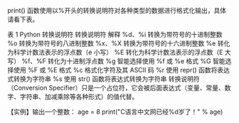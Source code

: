 


print() 函数使用以%开头的转换说明符对各种类型的数据进行格式化输出，具体请看下表。

表 1 Python 转换说明符
转换说明符	解释
%d、%i	转换为带符号的十进制整数
%o	转换为带符号的八进制整数
%x、%X	转换为带符号的十六进制整数
%e	转化为科学计数法表示的浮点数（e 小写）
%E	转化为科学计数法表示的浮点数（E 大写）
%f、%F	转化为十进制浮点数
%g	智能选择使用 %f 或 %e 格式
%G	智能选择使用 %F 或 %E 格式
%c	格式化字符及其 ASCII 码
%r	使用 repr() 函数将表达式转换为字符串
%s	使用 str() 函数将表达式转换为字符串
转换说明符（Conversion Specifier）只是一个占位符，它会被后面表达式（变量、常量、数字、字符串、加减乘除等各种形式）的值代替。

【实例】输出一个整数：
age = 8
print("C语言中文网已经%d岁了！" % age)